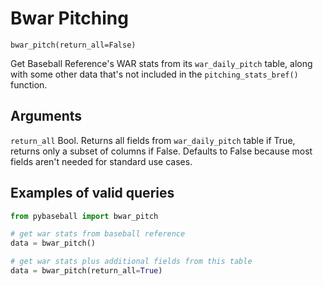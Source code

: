 # Bwar Pitching

`bwar_pitch(return_all=False)`

Get Baseball Reference's WAR stats from its `war_daily_pitch` table, along with some other data that's not included in the `pitching_stats_bref()` function. 

## Arguments
`return_all` Bool. Returns all fields from `war_daily_pitch` table if True, returns only a subset of columns if False. Defaults to False because most fields aren't needed for standard use cases. 

## Examples of valid queries

```python
from pybaseball import bwar_pitch

# get war stats from baseball reference 
data = bwar_pitch()

# get war stats plus additional fields from this table 
data = bwar_pitch(return_all=True)
```
